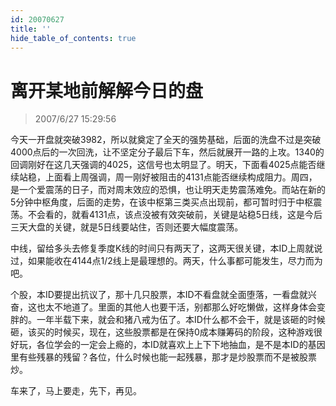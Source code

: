 ```yaml
---
id: 20070627 
title: ''
hide_table_of_contents: true
---
```


# 离开某地前解解今日的盘

> 2007/6/27 15:29:56

<div style={{color: '#FF0000', fontWeight: 'bold'}}>

今天一开盘就突破3982，所以就奠定了全天的强势基础，后面的洗盘不过是突破4000点后的一次回洗，让不坚定分子最后下车，然后就展开一路的上攻。1340的回调刚好在这几天强调的4025，这信号也太明显了。明天，下面看4025点能否继续站稳，上面看上周强调，周一刚好被阻击的4131点能否继续构成阻力。周四，是一个爱震荡的日子，而对周末效应的恐惧，也让明天走势震荡难免。而站在新的5分钟中枢角度，后面的走势，在该中枢第三类买点出现前，都可暂时归于中枢震荡。不会看的，就看4131点，该点没被有效突破前，关键是站稳5日线，这是今后三天大盘的关键，就是5日线要站住，否则还要大幅度震荡。
 
中线，留给多头去修复季度K线的时间只有两天了，这两天很关键，本ID上周就说过，如果能收在4144点1/2线上是最理想的。两天，什么事都可能发生，尽力而为吧。
 
个股，本ID要提出抗议了，那十几只股票，本ID不看盘就全面堕落，一看盘就兴奋，这也太不地道了。里面的其他人也要干活，别都那么好吃懒做，这样身体会变胖的。一年半载下来，就会和猪八戒为伍了。本ID什么都不会干，就是该砸的时候砸，该买的时候买，现在，这些股票都是在保持0成本赚筹码的阶段，这种游戏很好玩，各位学会的一定会上瘾的，本ID就喜欢上上下下地抽血，是不是本ID的基因里有些残暴的残留？各位，什么时候也能一起残暴，那才是炒股票而不是被股票炒。
 
车来了，马上要走，先下，再见。
</div>